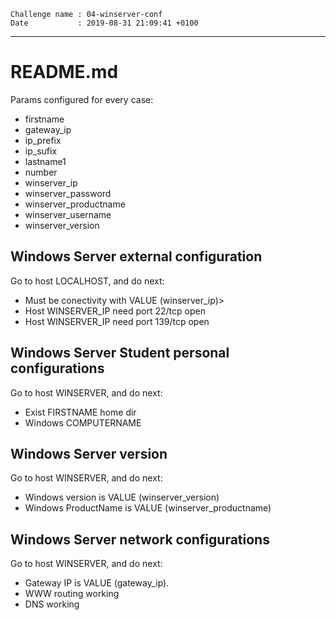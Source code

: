 ```
Challenge name : 04-winserver-conf
Date           : 2019-08-31 21:09:41 +0100
```
---
# README.md

Params configured for every case:
* firstname
* gateway_ip
* ip_prefix
* ip_sufix
* lastname1
* number
* winserver_ip
* winserver_password
* winserver_productname
* winserver_username
* winserver_version

## Windows Server external configuration

Go to host LOCALHOST, and do next:
* Must be conectivity with VALUE (winserver_ip)>
* Host WINSERVER_IP need port 22/tcp open
* Host WINSERVER_IP need port 139/tcp open

## Windows Server Student personal configurations

Go to host WINSERVER, and do next:
* Exist FIRSTNAME home dir
* Windows COMPUTERNAME

## Windows Server version

Go to host WINSERVER, and do next:
* Windows version is VALUE (winserver_version)
* Windows ProductName is VALUE (winserver_productname)

## Windows Server network configurations

Go to host WINSERVER, and do next:
* Gateway IP is VALUE (gateway_ip).
* WWW routing working
* DNS working
